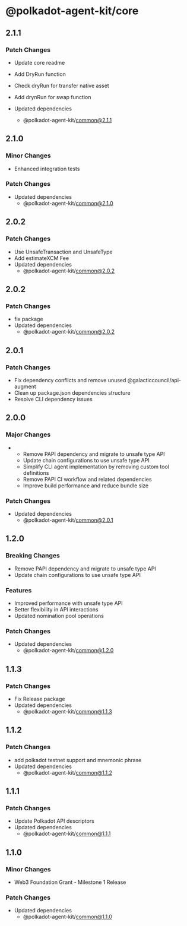 # @polkadot-agent-kit/core

## 2.1.1

### Patch Changes

- Update core readme
- Add DryRun function
- Check dryRun for transfer native asset 
- Add drynRun for swap function

- Updated dependencies
  - @polkadot-agent-kit/common@2.1.1

## 2.1.0

### Minor Changes

- Enhanced integration tests

### Patch Changes

- Updated dependencies
  - @polkadot-agent-kit/common@2.1.0

## 2.0.2

### Patch Changes

- Use UnsafeTransaction and UnsafeType
- Add estimateXCM Fee
- Updated dependencies
  - @polkadot-agent-kit/common@2.0.2

## 2.0.2

### Patch Changes

- fix package
- Updated dependencies
  - @polkadot-agent-kit/common@2.0.2

## 2.0.1

### Patch Changes

- Fix dependency conflicts and remove unused @galacticcouncil/api-augment
- Clean up package.json dependencies structure
- Resolve CLI dependency issues

## 2.0.0

### Major Changes

- - Remove PAPI dependency and migrate to unsafe type API
  - Update chain configurations to use unsafe type API
  - Simplify CLI agent implementation by removing custom tool definitions
  - Remove PAPI CI workflow and related dependencies
  - Improve build performance and reduce bundle size

### Patch Changes

- Updated dependencies
  - @polkadot-agent-kit/common@2.0.1

## 1.2.0

### Breaking Changes

- Remove PAPI dependency and migrate to unsafe type API
- Update chain configurations to use unsafe type API

### Features

- Improved performance with unsafe type API
- Better flexibility in API interactions
- Updated nomination pool operations

### Patch Changes

- Updated dependencies
  - @polkadot-agent-kit/common@1.2.0

## 1.1.3

### Patch Changes

- Fix Release package
- Updated dependencies
  - @polkadot-agent-kit/common@1.1.3

## 1.1.2

### Patch Changes

- add polkadot testnet support and mnemonic phrase
- Updated dependencies
  - @polkadot-agent-kit/common@1.1.2

## 1.1.1

### Patch Changes

- Update Polkadot API descriptors
- Updated dependencies
  - @polkadot-agent-kit/common@1.1.1

## 1.1.0

### Minor Changes

- Web3 Foundation Grant - Milestone 1 Release

### Patch Changes

- Updated dependencies
  - @polkadot-agent-kit/common@1.1.0
